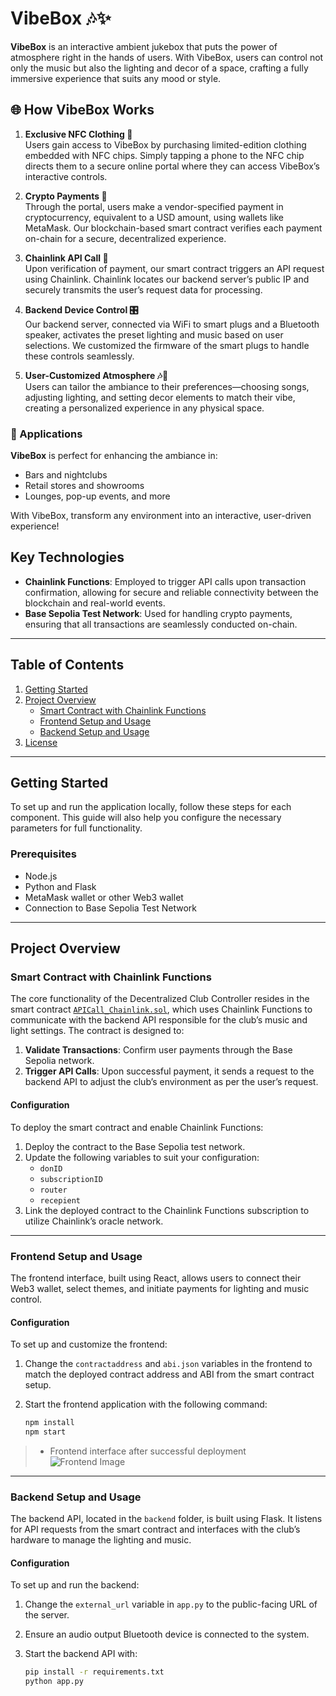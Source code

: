 # VibeBox 🎶✨ 

**VibeBox** is an interactive ambient jukebox that puts the power of atmosphere right in the hands of users. With VibeBox, users can control not only the music but also the lighting and decor of a space, crafting a fully immersive experience that suits any mood or style.

## 🌐 How VibeBox Works

1. **Exclusive NFC Clothing 🧢**  
   Users gain access to VibeBox by purchasing limited-edition clothing embedded with NFC chips. Simply tapping a phone to the NFC chip directs them to a secure online portal where they can access VibeBox’s interactive controls.

2. **Crypto Payments 💸**  
   Through the portal, users make a vendor-specified payment in cryptocurrency, equivalent to a USD amount, using wallets like MetaMask. Our blockchain-based smart contract verifies each payment on-chain for a secure, decentralized experience.

3. **Chainlink API Call 🔗**  
   Upon verification of payment, our smart contract triggers an API request using Chainlink. Chainlink locates our backend server’s public IP and securely transmits the user’s request data for processing.

4. **Backend Device Control 🎛️**  
   Our backend server, connected via WiFi to smart plugs and a Bluetooth speaker, activates the preset lighting and music based on user selections. We customized the firmware of the smart plugs to handle these controls seamlessly.

5. **User-Customized Atmosphere 🎶🌈**  
   Users can tailor the ambiance to their preferences—choosing songs, adjusting lighting, and setting decor elements to match their vibe, creating a personalized experience in any physical space.

### 🎉 Applications

**VibeBox** is perfect for enhancing the ambiance in:
- Bars and nightclubs
- Retail stores and showrooms
- Lounges, pop-up events, and more

With VibeBox, transform any environment into an interactive, user-driven experience!

## Key Technologies
- **Chainlink Functions**: Employed to trigger API calls upon transaction confirmation, allowing for secure and reliable connectivity between the blockchain and real-world events.
- **Base Sepolia Test Network**: Used for handling crypto payments, ensuring that all transactions are seamlessly conducted on-chain.

---

## Table of Contents
1. [Getting Started](#getting-started)
2. [Project Overview](#project-overview)
   - [Smart Contract with Chainlink Functions](#smart-contract-with-chainlink-functions)
   - [Frontend Setup and Usage](#frontend-setup-and-usage)
   - [Backend Setup and Usage](#backend-setup-and-usage)
4. [License](#license)

---

## Getting Started

To set up and run the application locally, follow these steps for each component. This guide will also help you configure the necessary parameters for full functionality.

### Prerequisites
- Node.js
- Python and Flask
- MetaMask wallet or other Web3 wallet
- Connection to Base Sepolia Test Network

---

## Project Overview

### Smart Contract with Chainlink Functions

The core functionality of the Decentralized Club Controller resides in the smart contract [`APICall_Chainlink.sol`](contract/APICall_Chainlink.sol), which uses Chainlink Functions to communicate with the backend API responsible for the club’s music and light settings. The contract is designed to:
1. **Validate Transactions**: Confirm user payments through the Base Sepolia network.
2. **Trigger API Calls**: Upon successful payment, it sends a request to the backend API to adjust the club’s environment as per the user’s request.

#### Configuration
To deploy the smart contract and enable Chainlink Functions:
1. Deploy the contract to the Base Sepolia test network.
2. Update the following variables to suit your configuration:
   - `donID`
   - `subscriptionID`
   - `router`
   - `recepient`
3. Link the deployed contract to the Chainlink Functions subscription to utilize Chainlink’s oracle network.

---

### Frontend Setup and Usage

The frontend interface, built using React, allows users to connect their Web3 wallet, select themes, and initiate payments for lighting and music control.

#### Configuration
To set up and customize the frontend:
1. Change the `contractaddress` and `abi.json` variables in the frontend to match the deployed contract address and ABI from the smart contract setup.
2. Start the frontend application with the following command:

   ```bash
   npm install
   npm start

> - Frontend interface after successful deployment  
![Frontend Image](images/VibeBox.jpg)

---

### Backend Setup and Usage

The backend API, located in the `backend` folder, is built using Flask. It listens for API requests from the smart contract and interfaces with the club’s hardware to manage the lighting and music.

#### Configuration
To set up and run the backend:
1. Change the `external_url` variable in `app.py` to the public-facing URL of the server.
2. Ensure an audio output Bluetooth device is connected to the system.
3. Start the backend API with:

   ```bash
   pip install -r requirements.txt
   python app.py

